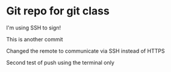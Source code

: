 # Git repo for git class

I'm using SSH to sign!

This is another commit

Changed the remote to communicate via SSH instead of HTTPS

Second test of push using the terminal only